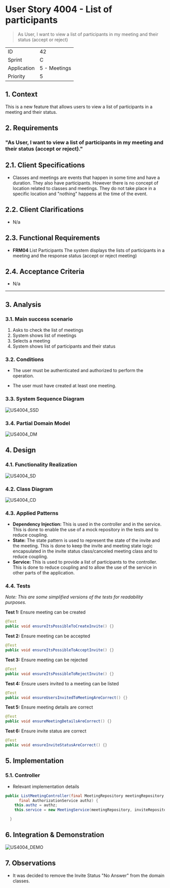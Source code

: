 # User Story 4004 - List of participants

> As User, I want to view a list of participants in my meeting and their status (accept or reject)

|             |              |
| ----------- | ------------ |
| ID          | 42           |
| Sprint      | C            |
| Application | 5 - Meetings |
| Priority    | 5            |

## 1. Context

This is a new feature that allows users to view a list of participants in a meeting and their status.

## 2. Requirements

### "As User, I want to view a list of participants in my meeting and their status (accept or reject)."

## 2.1. Client Specifications

- Classes and meetings are events that happen in some time and have a duration. They also have
  participants. However there is no concept of location related to classes and meetings. They do
  not take place in a specific location and "nothing" happens at the time of the event.

## 2.2. Client Clarifications

- N/a

## 2.3. Functional Requirements

- **FRM04** List Participants The system displays the lists of participants in a meeting and the response status (accept or reject meeting)

## 2.4. Acceptance Criteria

- N/a

---

## 3. Analysis

### 3.1. Main success scenario

1. Asks to check the list of meetings
2. System shows list of meetings
3. Selects a meeting
4. System shows list of participants and their status

### 3.2. Conditions

- The user must be authenticated and authorized to perform the operation.

- The user must have created at least one meeting.

### 3.3. System Sequence Diagram

![US4004_SSD](out/US4004_SSD.svg)

### 3.4. Partial Domain Model

![US4004_DM](out/US4004_DM.svg)

## 4. Design

### 4.1. Functionality Realization

![US4004_SD](out/US4004_SD.svg)

### 4.2. Class Diagram

![US4004_CD](out/US4004_CD.svg)

### 4.3. Applied Patterns

- **Dependency Injection:** This is used in the controller and in the service. This is done to enable the use of a mock repository in the tests and to reduce coupling.
- **State:** The state pattern is used to represent the state of the invite and the meeting. This is done to keep the invite and meeting state logic encapsulated in the invite status class/canceled meeting class and to reduce coupling.
- **Service:** This is used to provide a list of participants to the controller. This is done to reduce coupling and to allow the use of the service in other parts of the application.

### 4.4. Tests

_Note: This are some simplified versions of the tests for readability purposes._

**Test 1:** Ensure meeting can be created

```java
@Test
public void ensureItsPossibleToCreateInvite() {}
```

**Test 2:** Ensure meeting can be accepted

```java
@Test
public void ensureItsPossibleToAcceptInvite() {}
```

**Test 3:** Ensure meeting can be rejected

```java
@Test
public void ensureItsPossibleToRejectInvite() {}
```

**Test 4:** Ensure users invited to a meeting can be listed

```java
@Test
public void ensureUsersInvitedToMeetingAreCorrect() {}
```

**Test 5:** Ensure meeting details are correct

```java
@Test
public void ensureMeetingDetailsAreCorrect() {}
```

**Test 6:** Ensure invite status are correct

```java
@Test
public void ensureInviteStatusAreCorrect() {}
```

## 5. Implementation

### 5.1. Controller

- Relevant implementation details

```java
public ListMeetingController(final MeetingRepository meetingRepository, final InviteRepository inviteRepository,
      final AuthorizationService authz) {
    this.authz = authz;
    this.service = new MeetingService(meetingRepository, inviteRepository);

  }
```

## 6. Integration & Demonstration

![US4004_DEMO](assets/US4004_DEMO.png)

## 7. Observations

- It was decided to remove the Invite Status "No Answer" from the domain classes.
